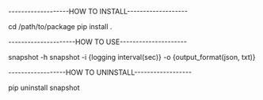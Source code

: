 -------------------HOW TO INSTALL-------------------

cd /path/to/package
pip install .

---------------------HOW TO USE---------------------

snapshot -h
snapshot -i {logging interval(sec)} -o {output_format(json, txt)}

------------------HOW TO UNINSTALL------------------

pip uninstall snapshot
